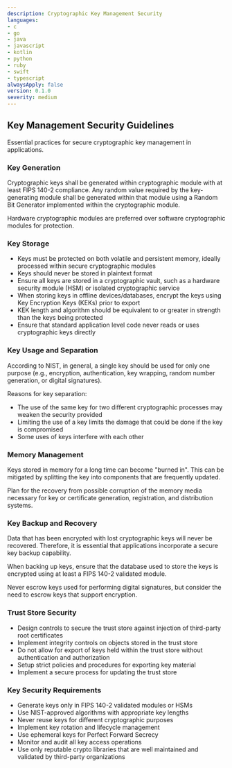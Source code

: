 ```yaml
---
description: Cryptographic Key Management Security
languages:
- c
- go
- java
- javascript
- kotlin
- python
- ruby
- swift
- typescript
alwaysApply: false
version: 0.1.0
severity: medium
---
```


## Key Management Security Guidelines

Essential practices for secure cryptographic key management in applications.

### Key Generation

Cryptographic keys shall be generated within cryptographic module with at least FIPS 140-2 compliance. Any random value required by the key-generating module shall be generated within that module using a Random Bit Generator implemented within the cryptographic module.

Hardware cryptographic modules are preferred over software cryptographic modules for protection.

### Key Storage

- Keys must be protected on both volatile and persistent memory, ideally processed within secure cryptographic modules
- Keys should never be stored in plaintext format
- Ensure all keys are stored in a cryptographic vault, such as a hardware security module (HSM) or isolated cryptographic service
- When storing keys in offline devices/databases, encrypt the keys using Key Encryption Keys (KEKs) prior to export
- KEK length and algorithm should be equivalent to or greater in strength than the keys being protected
- Ensure that standard application level code never reads or uses cryptographic keys directly

### Key Usage and Separation

According to NIST, in general, a single key should be used for only one purpose (e.g., encryption, authentication, key wrapping, random number generation, or digital signatures).

Reasons for key separation:
- The use of the same key for two different cryptographic processes may weaken the security provided
- Limiting the use of a key limits the damage that could be done if the key is compromised
- Some uses of keys interfere with each other

### Memory Management

Keys stored in memory for a long time can become "burned in". This can be mitigated by splitting the key into components that are frequently updated.

Plan for the recovery from possible corruption of the memory media necessary for key or certificate generation, registration, and distribution systems.

### Key Backup and Recovery

Data that has been encrypted with lost cryptographic keys will never be recovered. Therefore, it is essential that applications incorporate a secure key backup capability.

When backing up keys, ensure that the database used to store the keys is encrypted using at least a FIPS 140-2 validated module.

Never escrow keys used for performing digital signatures, but consider the need to escrow keys that support encryption.

### Trust Store Security

- Design controls to secure the trust store against injection of third-party root certificates
- Implement integrity controls on objects stored in the trust store
- Do not allow for export of keys held within the trust store without authentication and authorization
- Setup strict policies and procedures for exporting key material
- Implement a secure process for updating the trust store

### Key Security Requirements

- Generate keys only in FIPS 140-2 validated modules or HSMs
- Use NIST-approved algorithms with appropriate key lengths
- Never reuse keys for different cryptographic purposes
- Implement key rotation and lifecycle management
- Use ephemeral keys for Perfect Forward Secrecy
- Monitor and audit all key access operations
- Use only reputable crypto libraries that are well maintained and validated by third-party organizations